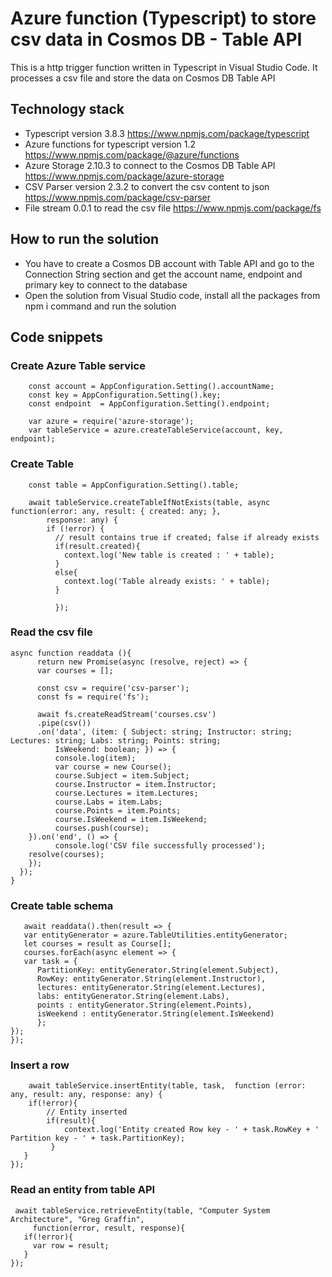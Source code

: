 # Azure function (Typescript) to store csv data in Cosmos DB - Table API

This is a http trigger function written in Typescript in Visual Studio Code. It processes a csv file and store the data on Cosmos DB Table API

## Technology stack  
* Typescript version 3.8.3 https://www.npmjs.com/package/typescript
* Azure functions for typescript version 1.2 https://www.npmjs.com/package/@azure/functions 
* Azure Storage 2.10.3 to connect to the Cosmos DB Table API https://www.npmjs.com/package/azure-storage
* CSV Parser version 2.3.2 to convert the csv content to json https://www.npmjs.com/package/csv-parser
* File stream 0.0.1 to read the csv file https://www.npmjs.com/package/fs

## How to run the solution
 * You have to create a Cosmos DB account with Table API and go to the Connection String section and get the account name, endpoint and primary key to connect to the database
 * Open the solution from Visual Studio code, install all the packages from npm i command and run the solution

## Code snippets
### Create Azure Table service
```
    const account = AppConfiguration.Setting().accountName;
    const key = AppConfiguration.Setting().key;
    const endpoint  = AppConfiguration.Setting().endpoint;

    var azure = require('azure-storage');
    var tableService = azure.createTableService(account, key, endpoint);
```

### Create Table
```
    const table = AppConfiguration.Setting().table;

    await tableService.createTableIfNotExists(table, async function(error: any, result: { created: any; }, 
        response: any) {
        if (!error) {
          // result contains true if created; false if already exists
          if(result.created){
            context.log('New table is created : ' + table);
          }
          else{
            context.log('Table already exists: ' + table);
          }
        
          });
  ```
  
  ### Read the csv file
  ```
  async function readdata (){
        return new Promise(async (resolve, reject) => {
        var courses = [];

        const csv = require('csv-parser');
        const fs = require('fs');
    
        await fs.createReadStream('courses.csv')
        .pipe(csv())
        .on('data', (item: { Subject: string; Instructor: string; Lectures: string; Labs: string; Points: string;
            IsWeekend: boolean; }) => {
            console.log(item);
            var course = new Course();
            course.Subject = item.Subject;
            course.Instructor = item.Instructor;
            course.Lectures = item.Lectures;
            course.Labs = item.Labs;
            course.Points = item.Points;
            course.IsWeekend = item.IsWeekend;
            courses.push(course);
      }).on('end', () => {
            console.log('CSV file successfully processed');
      resolve(courses);
      });
    });
}
  ```
  
  ### Create table schema
  ```
     await readdata().then(result => {
     var entityGenerator = azure.TableUtilities.entityGenerator;
     let courses = result as Course[];
     courses.forEach(async element => {
     var task = {
        PartitionKey: entityGenerator.String(element.Subject),
        RowKey: entityGenerator.String(element.Instructor),
        lectures: entityGenerator.String(element.Lectures),
        labs: entityGenerator.String(element.Labs),
        points : entityGenerator.String(element.Points),
        isWeekend : entityGenerator.String(element.IsWeekend)
        };
 });
});
  ```
  
### Insert a row
```
    await tableService.insertEntity(table, task,  function (error: any, result: any, response: any) {
    if(!error){
        // Entity inserted
        if(result){
            context.log('Entity created Row key - ' + task.RowKey + ' Partition key - ' + task.PartitionKey);
         }
   }
});
 ```
 
 ### Read an entity from table API
 ```
  await tableService.retrieveEntity(table, "Computer System Architecture", "Greg Graffin", 
      function(error, result, response){
    if(!error){
      var row = result;
    }
});
 ```
